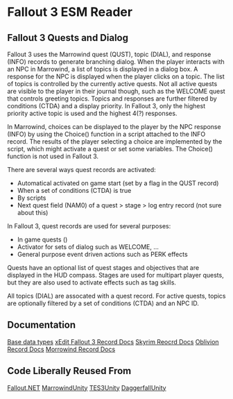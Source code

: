 # Fallout 3 ESM Reader

## Fallout 3 Quests and Dialog

Fallout 3 uses the Marrowind quest (QUST), topic (DIAL), and response (INFO) records to generate branching dialog. When the player interacts with an NPC in Marrowind, a list of topics is displayed in a dialog box. A response for the NPC is displayed when the player clicks on a topic. The list of topics is controlled by the currently active quests. Not all active quests are visible to the player in their journal though, such as the WELCOME quest that controls greeting topics. Topics and responses are further filtered by conditions (CTDA) and a display priority. In Fallout 3, only the highest priority active topic is used and the highest 4(?) responses. 

In Marrowind, choices can be displayed to the player by the NPC response (INFO) by using the Choice() function in a script attached to the INFO record. The results of the player selecting a choice are implemented by the script, which might activate a quest or set some variables. The Choice() function is not used in Fallout 3.

There are several ways quest records are activated:

- Automatical activated on game start (set by a flag in the QUST record)
- When a set of conditions (CTDA) is true
- By scripts
- Next quest field (NAM0) of a quest > stage > log entry record (not sure about this)

In Fallout 3, quest records are used for several purposes:

- In game quests ()
- Activator for sets of dialog such as WELCOME, ...
- General purpose event driven actions such as PERK effects 

Quests have an optional list of quest stages and objectives that are displayed in the HUD compass. Stages are used for multipart player quests, but they are also used to activate effects such as tag skills.

All topics (DIAL) are assocated with a quest record. For active quests, topics are optionally filtered by a set of conditions (CTDA) and an NPC ID.

## Documentation

[Base data types](https://en.uesp.net/wiki/Skyrim_Mod:File_Format_Conventions)
[xEdit Fallout 3 Record Docs](https://tes5edit.github.io/fopdoc/Fallout3/Records.html)
[Skyrim Reocrd Docs](https://en.uesp.net/wiki/Skyrim_Mod:File_Format_Conventions)
[Oblivion Record Docs](https://en.uesp.net/wiki/Oblivion_Mod:Mod_File_Format)
[Morrowind Record Docs](https://en.uesp.net/wiki/Morrowind_Mod:Mod_File_Format)

## Code Liberally Reused From

[Fallout.NET](https://github.com/CaptainSaveACode/Fallout.NET)
[MarrowindUnity](https://github.com/arycama/MorrowindUnity)
[TES3Unity](https://github.com/demonixis/TES3Unity)
[DaggerfallUnity](https://github.com/Interkarma/daggerfall-unity)


